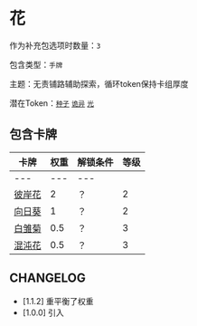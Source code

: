 # 花

作为补充包选项时数量：`3`

包含类型：`手牌`

主题：无责铺路辅助探索，循环token保持卡组厚度

潜在Token：[`种子`](种子.md) [`诡异`](诡异.md) [`光`](光.md)

## 包含卡牌

卡牌 | 权重 | 解锁条件 | 等级
--- | --- | --- | ---
--- | --- | ---
[彼岸花](../卡牌/彼岸花.md) | 2 | ？ | 2
[向日葵](../卡牌/向日葵.md) | 1 | ？ | 2
[白雏菊](../卡牌/白雏菊.md) | 0.5 | ？ | 3
[混沌花](../卡牌/混沌花.md) | 0.5 | ？ | 3

## CHANGELOG

- [1.1.2] 重平衡了权重
- [1.0.0] 引入
